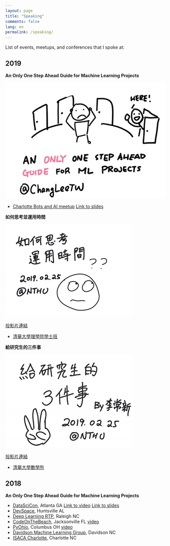```yaml
---
layout: page
title: "Speaking"
comments: false
lang: en
permalink: /speaking/
---
```


List of events, meetups, and conferences that I spoke at:

## 2019

**An Only One Step Ahead Guide for Machine Learning Projects**

![ml-projects](/figure/source/speaking/2018-ml-projects.png)

* [Charlotte Bots and AI meetup](https://www.meetup.com/Charlotte-Bots-and-AI-Meetup/) [Link to slides](https://drive.google.com/open?id=1npyJ10zMhVNu5xsIbEyp0NN0XqquHjvH)

**如何思考並運用時間**

![think-time](/figure/source/speaking/2019/think-time.png)

[投影片連結](https://drive.google.com/open?id=1XqI69-D9o9rsy3t3vSe_fM8_WyX385Ob)

* [清華大學理學院學士班](http://scidm.web.nthu.edu.tw/)

**給研究生的三件事**

![for graduates](/figure/source/speaking/2019/for-grads.png)

[投影片連結](https://drive.google.com/open?id=1iwUJrslHaXkna2pa1M6-Y0ZGar6XCttr)

* [清華大學數學所](http://www.math.nthu.edu.tw/main.php)

## 2018

**An Only One Step Ahead Guide for Machine Learning Projects**

* [DataSciCon](http://datascicon.tech/), Atlanta GA [Link to video](https://www.recallact.com/presentation/only-one-step-ahead-guide-machine-learning-projects) [Link to slides](https://drive.google.com/open?id=1K6Zz5PYWAlJzLAc0Ft3ooKP5iOf6F50x)
* [DevSpace](https://www.devspaceconf.com/), Huntsville AL
* [Deep Learning RTP](https://www.meetup.com/Deep-Learning-RTP/), Raleigh NC
* [CodeOnTheBeach](https://www.codeonthebeach.com/), Jacksonville FL [video](https://youtu.be/drv64KtC_xw)
* [PyOhio](https://www.pyohio.org/2018/), Columbus OH [video](https://youtu.be/7D8unG3XMzU)
* [Davidson Machine Learning Group](https://www.meetup.com/Davidson-Machine-Learning-Meetup/), Davidson NC
* [ISACA Charlotte](http://www.isaca.org/chapters3/Charlotte/Pages/default.aspx), Charlotte NC
